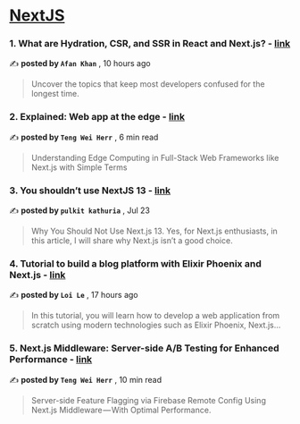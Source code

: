 
<h1><a href=https://medium.com/tag/nextjs/recommended target="_blank" rel="noopener noreferrer">NextJS</a></h1>
<h3>1. What are Hydration, CSR, and SSR in React and Next.js? - <a href=https://medium.com/javascript-in-plain-english/what-are-hydration-csr-and-ssr-in-react-and-next-js-6520f438bd69?source=tag_recommended_feed---------0-84----------nextjs----------d75102ca_aed9_4b6f_8231_05806f9a3874------- target="_blank" rel="noopener noreferrer">link</a></h3>

✍️ **posted by `Afan Khan`** <date> , 10 hours ago</date>

<blockquote>Uncover the topics that keep most developers confused for the longest time.</blockquote>

<h3>2. Explained: Web app at the edge - <a href=https://medium.com/gitconnected/explained-web-app-at-the-edge-fb391985a0a5?source=tag_recommended_feed---------1-107----------nextjs----------d75102ca_aed9_4b6f_8231_05806f9a3874------- target="_blank" rel="noopener noreferrer">link</a></h3>

✍️ **posted by `Teng Wei Herr`** <date> , 6 min read</date>

<blockquote>Understanding Edge Computing in Full-Stack Web Frameworks like Next.js with Simple Terms</blockquote>

<h3>3. You shouldn’t use NextJS 13 - <a href=https://medium.com/web-developer/you-shouldnt-use-nextjs-13-ecd0d1aacfdf?source=tag_recommended_feed---------2-85----------nextjs----------d75102ca_aed9_4b6f_8231_05806f9a3874------- target="_blank" rel="noopener noreferrer">link</a></h3>

✍️ **posted by `pulkit kathuria`** <date> , Jul 23</date>

<blockquote>Why You Should Not Use Next.js 13. Yes, for Next.js enthusiasts, in this article, I will share why Next.js isn’t a good choice.</blockquote>

<h3>4. Tutorial to build a blog platform with Elixir Phoenix and Next.js - <a href=https://medium.com/@tanloiit2010/tutorial-to-build-a-blog-platform-with-elixir-phoenix-and-next-js-a94f18836c7?source=tag_recommended_feed---------3-84----------nextjs----------d75102ca_aed9_4b6f_8231_05806f9a3874------- target="_blank" rel="noopener noreferrer">link</a></h3>

✍️ **posted by `Loi Le`** <date> , 17 hours ago</date>

<blockquote>In this tutorial, you will learn how to develop a web application from scratch using modern technologies such as Elixir Phoenix, Next.js…</blockquote>

<h3>5. Next.js Middleware: Server-side A/B Testing for Enhanced Performance - <a href=https://medium.com/gitconnected/next-js-middleware-server-side-a-b-testing-for-enhanced-performance-f13ed0aa0b40?source=tag_recommended_feed---------4-107----------nextjs----------d75102ca_aed9_4b6f_8231_05806f9a3874------- target="_blank" rel="noopener noreferrer">link</a></h3>

✍️ **posted by `Teng Wei Herr`** <date> , 10 min read</date>

<blockquote>Server-side Feature Flagging via Firebase Remote Config Using Next.js Middleware — With Optimal Performance.</blockquote>

